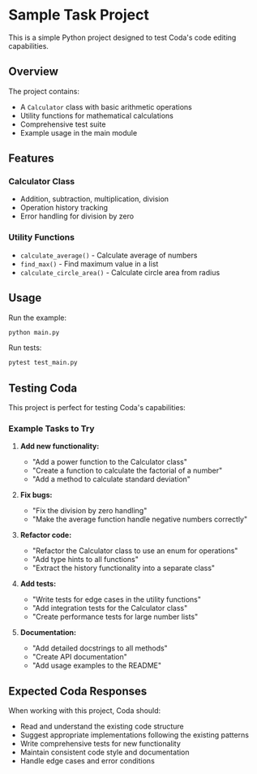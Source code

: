 # Sample Task Project

This is a simple Python project designed to test Coda's code editing capabilities.

## Overview

The project contains:
- A `Calculator` class with basic arithmetic operations
- Utility functions for mathematical calculations
- Comprehensive test suite
- Example usage in the main module

## Features

### Calculator Class
- Addition, subtraction, multiplication, division
- Operation history tracking
- Error handling for division by zero

### Utility Functions
- `calculate_average()` - Calculate average of numbers
- `find_max()` - Find maximum value in a list
- `calculate_circle_area()` - Calculate circle area from radius

## Usage

Run the example:
```bash
python main.py
```

Run tests:
```bash
pytest test_main.py
```

## Testing Coda

This project is perfect for testing Coda's capabilities:

### Example Tasks to Try

1. **Add new functionality:**
   - "Add a power function to the Calculator class"
   - "Create a function to calculate the factorial of a number"
   - "Add a method to calculate standard deviation"

2. **Fix bugs:**
   - "Fix the division by zero handling"
   - "Make the average function handle negative numbers correctly"

3. **Refactor code:**
   - "Refactor the Calculator class to use an enum for operations"
   - "Add type hints to all functions"
   - "Extract the history functionality into a separate class"

4. **Add tests:**
   - "Write tests for edge cases in the utility functions"
   - "Add integration tests for the Calculator class"
   - "Create performance tests for large number lists"

5. **Documentation:**
   - "Add detailed docstrings to all methods"
   - "Create API documentation"
   - "Add usage examples to the README"

## Expected Coda Responses

When working with this project, Coda should:
- Read and understand the existing code structure
- Suggest appropriate implementations following the existing patterns
- Write comprehensive tests for new functionality
- Maintain consistent code style and documentation
- Handle edge cases and error conditions